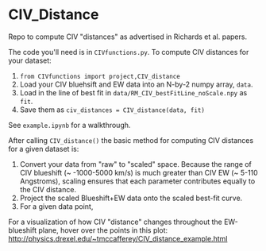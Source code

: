 # CIV_Distance
Repo to compute CIV "distances" as advertised in Richards et al. papers.

The code you'll need is in ``CIVfunctions.py``.  To compute CIV distances for your dataset:

1) ``from CIVfunctions import project,CIV_distance``
2) Load your CIV bluehsift and EW data into an N-by-2 numpy array, ``data``.
3) Load in the line of best fit in ``data/RM_CIV_bestFitLine_noScale.npy`` as ``fit``.
4) Save them as ``civ_distances = CIV_distance(data, fit)``

See ``example.ipynb`` for a walkthrough.

After calling ``CIV_distance()`` the basic method for computing CIV distances for a given dataset is:

1) Convert your data from "raw" to "scaled" space.  Because the range of CIV blueshift (~ -1000-5000 km/s) is much greater than CIV EW (~ 5-110 Angstroms), scaling ensures that each parameter contributes equally to the CIV distance.
2) Project the scaled Blueshift+EW data onto the scaled best-fit curve.
3) For a given data point, 

For a visualization of how CIV "distance" changes throughout the EW-blueshift plane, hover over the points in this plot: http://physics.drexel.edu/~tmccafferey/CIV_distance_example.html
